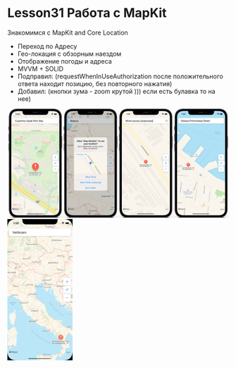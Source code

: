 # Lesson31 Работа с MapKit

Знакомимся с MapKit and Core Location
 - Переход по Адресу
 - Гео-локация с обзорным наездом
 - Отображение погоды и адреса
 - MVVM + SOLID
 - Подправил: (requestWhenInUseAuthorization после положительного ответа находит позицию, без повторного нажатия)
 - Добавил: (кнопки зума - zoom крутой ))) если есть булавка то на нее)

<img src="https://github.com/ihValery/Lesson31/blob/main/GinHub_preview_1900.png?raw=true"></a> <img src="https://github.com/ihValery/Lesson31/blob/main/homeWork32Zoom3.gif?raw=true"></a>
